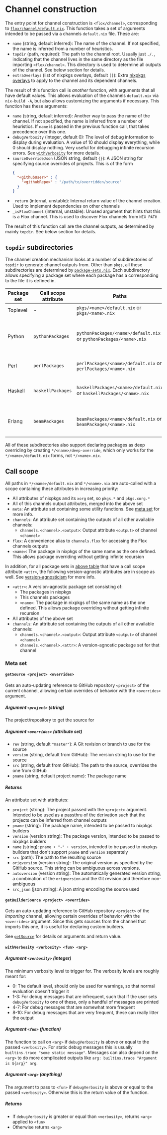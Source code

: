 # Channel construction

The entry point for channel construction is `<flox/channel>`, corresponding to [`flox/channel/default.nix`](../channel/default.nix). This function takes a set of arguments intended to be passed via a channels `default.nix` file. These are:

- `name` (string, default inferred): The name of the channel. If not specified, the name is inferred from a number of heuristics.
- `topdir` (path, required): The path to the channel root. Usually just `./.`, indicating that the channel lives in the same directory as the file importing `<flox/channel>`. This directory is used to determine all outputs of the channel. See below section for details.
- `extraOverlays` (list of nixpkgs overlays, default `[]`): Extra [nixpkgs overlays](https://nixos.org/manual/nixpkgs/stable/#sec-overlays-definition) to apply to the channel and its dependent channels.

The result of this function call is _another_ function, with arguments that all have default values. This allows evaluation of the channels `default.nix` via `nix-build -A`, but also allows customizing the arguments if necessary. This function has these arguments:

- `name` (string, default inferred): Another way to pass the name of the channel. If not specified, the name is inferred from a number of heuristics. If `name` is passed in the previous function call, that takes precedence over this one.
- `debugVerbosity` (integer, default 0): The level of debug information to display during evaluation. A value of 10 should display everything, while 0 should display nothing. Very useful for debugging infinite recursion errors. See [`withVerbosity`](#withverbosity-verbosity-fun-arg) for more details.
- `sourceOverrideJson` (JSON string, default `{}`): A JSON string for specifying source overrides of projects.
  This is of the form
  ```json
  {
    "<githubUser>" : {
      "<githubRepo>" : "/path/to/overridden/source"
    }
  }
  ```
- `_return` (internal, unstable): Internal return value of the channel creation. Used to implement dependencies on other channels
- `_isFloxChannel` (internal, unstable): Unused argument that hints that this is a Flox channel. This is used to discover Flox channels from `NIX_PATH`

The result of this function call are the channel outputs, as determined by mainly `topdir`. See below section for details.

## `topdir` subdirectories

The channel creation mechanism looks at a number of subdirectories of `topdir` to generate channel outputs from. Other than `pkgs`, all these subdirectories are determined by [`package-sets.nix`](../channel/package-sets.nix). Each subdirectory allows specifying a package set where each package has a <name> corresponding to the file it is defined in.

| Package set | Call scope attribute | Paths | Output attribute paths |
| --- | --- | --- | --- |
| Toplevel | - | `pkgs/<name>/default.nix` or `pkgs/<name>.nix` | `<name>` |
| Python | `pythonPackages` | `pythonPackages/<name>/default.nix` or `pythonPackages/<name>.nix` | `pythonPackages.<name>`, `python2Packages.<name>`, `python3Packages.<name>`, `python27Packages.<name>`, `python37Packages.<name>`, etc. |
| Perl | `perlPackages` | `perlPackages/<name>/default.nix` or `perlPackages/<name>.nix` | `perlPackages.<name>`, `perl530Packages.<name>`, `perl532Packages.<name>` |
| Haskell | `haskellPackages` | `haskellPackages/<name>/default.nix` or `haskellPackages/<name>.nix` | `haskellPackages.<name>`, `haskell.packages.ghc865.<name>`, `haskell.packages.ghc882.<name>`, etc. |
| Erlang | `beamPackages` | `beamPackages/<name>/default.nix` or `beamPackages/<name>.nix` | `beamPackages.<name>`, `beam.packages.erlangR18.<name>`, `beam.packages.erlangR19.<name>`, etc. |

All of these subdirectories also support declaring packages as deep overriding by creating `*/<name>/deep-override`, which only works for the `*/<name>/default.nix` forms, not `*/<name>.nix`.

## Call scope

All paths in `*/<name>/default.nix` and `*/<name>.nix` are auto-called with a scope containing these attributes in increasing priority:
- All attributes of nixpkgs and its `xorg` set, so `pkgs.*` and `pkgs.xorg.*`
- All of this channels output attributes, merged into the above set
- `meta`: An attribute set containing some utility functions. See [meta set](#meta-set) for more info.
- `channels`: An attribute set containing the outputs of all other available channels:
  - `channels.<channel>.<output>`: Output attribute `<output>` of channel `<channel>`
- `flox`: A convenience alias to `channels.flox` for accessing the Flox channels outputs
- `<name>`: The package in nixpkgs of the same name as the one defined. This allows package overriding without getting infinite recursion

In addition, for all package sets in [above table](#subdirectories) that have a call scope attribute `<attr>`, the following version-agnostic attributes are in scope as well. See [version-agnosticism](version-agnosticism.md) for more info.
- `<attr>`: A version-agnostic package set consisting of:
  - The packages in nixpkgs
  - This channels packages
  - `<name>`: The package in nixpkgs of the same name as the one defined. This allows package overriding without getting infinite recursion
- All attributes of the above set
- `channels`: An attribute set containing the outputs of all other available channels:
  - `channels.<channel>.<output>`: Output attribute `<output>` of channel `<channel>`
  - `channels.<channel>.<attr>`: A version-agnostic package set for that channel

### Meta set

#### `getSource <project> <overrides>`

Gets an auto-updating reference to GitHub repository `<project>` of the current channel, allowing certain overrides of behavior with the `<overrides>` argument.

##### Argument `<project>` (string)

The project/repository to get the source for

##### Argument `<overrides>` (attribute set)

- `rev` (string, default `"master"`): A Git revision or branch to use for the source
- `version` (string, default from GitHub): The version string to use for the source
- `src` (string, default from GitHub): The path to the source, overrides the one from GitHub
- `pname` (string, default project name): The package name

##### Returns
An attribute set with attributes:
- `project` (string): The project passed with the `<project>` argument. Intended to be used as a passthru of the derivation such that the projects can be inferred from channel outputs
- `pname` (string): The package name, intended to be passed to nixpkgs builders
- `version` (version string): The package version, intended to be passed to nixpkgs builders
- `name` (string): `pname + "-" + version`, intended to be passed to nixpkgs builders that don't support `pname` and `version` separately
- `src` (path): The path to the resulting source
- `origversion` (version string): The original version as specified by the GitHub source. This string can be ambiguous across versions.
- `autoversion` (version string): The automatically generated version string, a combination of the `origversion` and the Git revision and therefore non-ambiguous
- `src_json` (json string): A json string encoding the source used

#### `getBuilderSource <project> <overrides>`

Gets an auto-updating reference to GitHub repository `<project>` of the _importing_ channel, allowing certain overrides of behavior with the `<overrides>` argument. Since this gets sources from the channel that imports this one, it is useful for declaring custom builders.

See [`getSource`](#getsource-project-overrides) for details on arguments and return value.

#### `withVerbosity <verbosity> <fun> <arg>`

##### Argument `<verbosity>` (integer)

The minimum verbosity level to trigger for. The verbosity levels are roughly meant for:
- 0: The default level, should only be used for warnings, so that normal evaluation doesn't trigger it
- 1-3: For debug messages that are infrequent, such that if the user sets `debugVerbosity` to one of these, only a handful of messages are printed
- 4-7: For debug messages that are somewhat more frequent
- 8-10: For debug messages that are very frequent, these can really litter the output

##### Argument `<fun>` (function)

The function to call on `<arg>` if `debugVerbosity` is above or equal to the passed `<verbosity>`. For static debug messages this is usually `builtins.trace "some static message"`. Messages can also depend on the `<arg>` to do more complicated outputs like `arg: builtins.trace "Argument is ${arg}" arg`.

##### Argument `<arg>` (anything)

The argument to pass to `<fun>` if `debugVerbosity` is above or equal to the passed `<verbosity>`. Otherwise this is the return value of the function.

##### Returns
- If `debugVerbosity` is greater or equal than `<verbosity>`, returns `<arg>` applied to `<fun>`
- Otherwise returns `<arg>`
